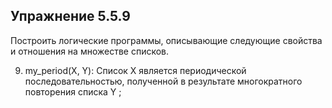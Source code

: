 ## Упражнение 5.5.9
Построить логические программы, описывающие следующие свойства и
отношения на множестве списков.

9. my_period(X, Y): Список X является периодической последовательностью, полученной в
результате многократного повторения списка Y ;
